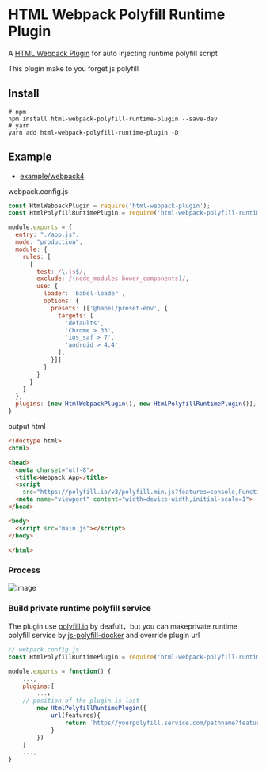 # HTML Webpack Polyfill Runtime Plugin

A [HTML Webpack Plugin](https://github.com/jantimon/html-webpack-plugin) for auto injecting runtime polyfill script

This plugin make to you forget js polyfill 

## Install

```shell
# npm
npm install html-webpack-polyfill-runtime-plugin --save-dev
# yarn
yarn add html-webpack-polyfill-runtime-plugin -D
```

## Example

- [example/webpack4](https://github.com/SzHeJason/html-webpack-polyfill-runtime-plugin/tree/master/examples/webpack4)

webpack.config.js

````js
const HtmlWebpackPlugin = require('html-webpack-plugin');
const HtmlPolyfillRuntimePlugin = require('html-webpack-polyfill-runtime-plugin');

module.exports = {
  entry: "./app.js",
  mode: "production",
  module: {
    rules: [
      {
        test: /\.js$/,
        exclude: /(node_modules|bower_components)/,
        use: {
          loader: 'babel-loader',
          options: {
            presets: [['@babel/preset-env', {
              targets: [
                'defaults',
                'Chrome > 33',
                'ios_saf > 7',
                'android > 4.4',
              ],
            }]]
          }
        }
      }
    ]
  },
  plugins: [new HtmlWebpackPlugin(), new HtmlPolyfillRuntimePlugin()],
}
````

output html

```html
<!doctype html>
<html>

<head>
  <meta charset="utf-8">
  <title>Webpack App</title>
  <script
    src="https://polyfill.io/v3/polyfill.min.js?features=console,Function.prototype.bind,Map,Object.create,Object.defineProperty,Set,Symbol,Symbol.toStringTag"></script>
  <meta name="viewport" content="width=device-width,initial-scale=1">
</head>

<body>
  <script src="main.js"></script>
</body>

</html>
```

### Process
![image](https://user-images.githubusercontent.com/20609396/110198464-a3e34080-7e8d-11eb-9db8-dc759a0efdbb.png)


### Build private runtime polyfill service 

The plugin use [polyfill.io](https://polyfill.io/v3/)  by deafult，but you can makeprivate runtime polyfill service by [js-polyfill-docker](https://github.com/3YOURMIND/js-polyfill-docker) and override plugin url

```js
// webpack.config.js
const HtmlPolyfillRuntimePlugin = require('html-webpack-polyfill-runtime-plugin')

module.exports = function() {
	...,
	plugins:[
		...，
    // position of the plugin is last
		new HtmlPolyfillRuntimePlugin({
			url(features){
				return `https//yourpolyfill.service.com/pathname?features=${features.join(,)}`
			}
		})
	]
	...,
}
```


